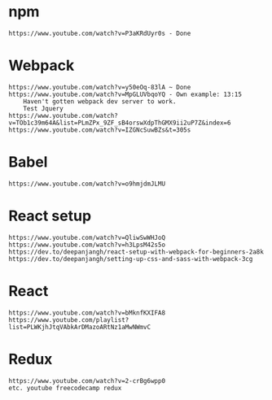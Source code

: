 # npm
    https://www.youtube.com/watch?v=P3aKRdUyr0s - Done 
# Webpack
    https://www.youtube.com/watch?v=y50eOq-83lA ~ Done
    https://www.youtube.com/watch?v=MpGLUVbqoYQ - Own example: 13:15
        Haven't gotten webpack dev server to work. 
        Test Jquery
    https://www.youtube.com/watch?v=TOb1c39m64A&list=PLmZPx_9ZF_sB4orswXdpThGMX9ii2uP7Z&index=6
    https://www.youtube.com/watch?v=IZGNcSuwBZs&t=305s

# Babel
    https://www.youtube.com/watch?v=o9hmjdmJLMU
# React setup
    https://www.youtube.com/watch?v=QliwSwWHJoQ
	https://www.youtube.com/watch?v=h3LpsM42s5o
    https://dev.to/deepanjangh/react-setup-with-webpack-for-beginners-2a8k
    https://dev.to/deepanjangh/setting-up-css-and-sass-with-webpack-3cg
# React
    https://www.youtube.com/watch?v=bMknfKXIFA8 
    https://www.youtube.com/playlist?list=PLWKjhJtqVAbkArDMazoARtNz1aMwNWmvC 
# Redux
    https://www.youtube.com/watch?v=2-crBg6wpp0  
    etc. youtube freecodecamp redux

